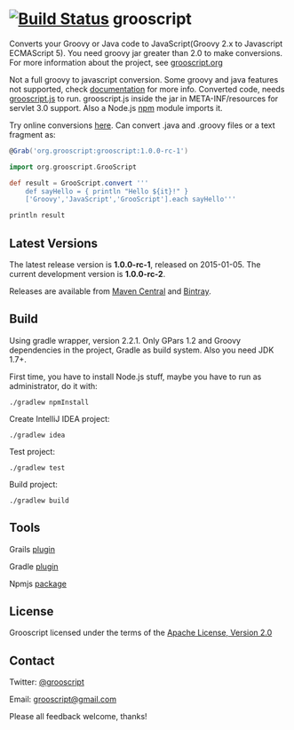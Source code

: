[![Build Status](https://snap-ci.com/chiquitinxx/grooscript/branch/master/build_image)](https://snap-ci.com/chiquitinxx/grooscript/branch/master)
grooscript
===

Converts your Groovy or Java code to JavaScript(Groovy 2.x to Javascript ECMAScript 5). You need groovy jar greater
than 2.0 to make conversions. For more information about the project, see [grooscript.org](http://grooscript.org)

Not a full groovy to javascript conversion. Some groovy and java features not supported, check
[documentation](http://grooscript.org/doc.html) for more info. Converted code, needs
[grooscript.js](https://github.com/chiquitinxx/grooscript/blob/master/src/main/resources/META-INF/resources/grooscript.js)
to run. grooscript.js inside the jar in META-INF/resources for servlet 3.0 support. Also a Node.js
[npm](http://www.npmjs.org/package/grooscript) module imports it.

Try online conversions [here](http://grooscript.org/conversions.html). Can convert .java and .groovy files or a text fragment as:

```groovy
@Grab('org.grooscript:grooscript:1.0.0-rc-1')

import org.grooscript.GrooScript

def result = GrooScript.convert '''
    def sayHello = { println "Hello ${it}!" }
    ['Groovy','JavaScript','GrooScript'].each sayHello'''

println result
```

Latest Versions
---
The latest release version is **1.0.0-rc-1**, released on 2015-01-05. The current development
version is **1.0.0-rc-2**.

Releases are available from [Maven Central](https://search.maven.org/#search%7Cga%7C1%7Ca%3A%22grooscript%22)
and [Bintray](https://bintray.com/chiquitinxx/grooscript/org.grooscript%3Agrooscript/view).

Build
---
Using gradle wrapper, version 2.2.1. Only GPars 1.2 and Groovy dependencies in the project, Gradle as build system. Also you need JDK 1.7+.

First time, you have to install Node.js stuff, maybe you have to run as administrator, do it with:

    ./gradlew npmInstall

Create IntelliJ IDEA project:

    ./gradlew idea

Test project:

    ./gradlew test

Build project:

    ./gradlew build

Tools
---

Grails [plugin](http://grails.org/plugin/grooscript)

Gradle [plugin](http://plugins.gradle.org/plugin/org.grooscript.conversion)

Npmjs [package](https://www.npmjs.org/package/grooscript)

License
---

Grooscript licensed under the terms of the [Apache License, Version 2.0](http://www.apache.org/licenses/LICENSE-2.0.html)

Contact
---

Twitter: [@grooscript](http://twitter.com/grooscript)

Email: <grooscript@gmail.com>

Please all feedback welcome, thanks!
